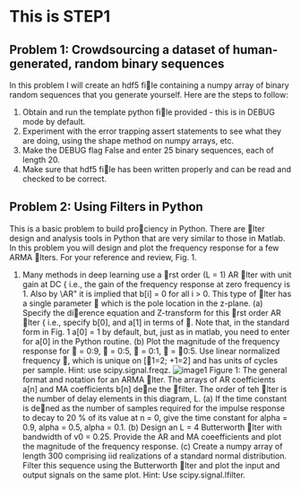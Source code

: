 # This is STEP1

## Problem 1: Crowdsourcing a dataset of human-generated, random binary sequences

In this problem I will create an hdf5 file containing a numpy array of binary random sequences
that you generate yourself. Here are the steps to follow:
1. Obtain and run the template python file provided - this is in DEBUG mode by default.
2. Experiment with the error trapping assert statements to see what they are doing, using the
shape method on numpy arrays, etc.
3. Make the DEBUG flag False and enter 25 binary sequences, each of length 20. 
4. Make sure that hdf5 file has been written properly and can be read and checked to be
correct.

## Problem 2: Using Filters in Python
This is a basic problem to build prociency in Python. There are lter design and analysis tools
in Python that are very similar to those in Matlab. In this problem you will design and plot the
frequency response for a few ARMA lters. For your reference and review, Fig. 1.
1. Many methods in deep learning use a rst order (L = 1) AR lter with unit gain at DC {
i.e., the gain of the frequency response at zero frequency is 1. Also by \AR" it is implied that
b[i] = 0 for all i > 0. This type of lter has a single parameter  which is the pole location
in the z-plane.
(a) Specify the dierence equation and Z-transform for this rst order AR lter { i.e., specify
b[0], and a[1] in terms of . Note that, in the standard form in Fig. 1 a[0] = 1 by default,
but, just as in matlab, you need to enter for a[0] in the Python routine.
(b) Plot the magnitude of the frequency response for  = 0:9,  = 0:5,  = 0:1,  = 􀀀0:5.
Use linear normalized frequency , which is unique on [􀀀1=2; +1=2] and has units of
cycles per sample. Hint: use scipy.signal.freqz.
![image1](../images/q2.png)
Figure 1: The general format and notation for an ARMA lter. The arrays of AR coefficients a[n]
and MA coefficients b[n] dene the filter. The order of teh lter is the number of delay elements in
this diagram, L.
(a) If the time constant is dened as the number of samples required for the impulse response
to decay to 20 % of its value at n = 0, give the time constant for alpha = 0.9, alpha = 0.5, alpha = 0.1.
(b) Design an L = 4 Butterworth lter with bandwidth of v0 = 0.25. Provide the AR and
MA coeefficients and plot the magnitude of the frequency response.
(c) Create a numpy array of length 300 comprising iid realizations of a standard normal
distribution. Filter this sequence using the Butterworth lter and plot the input and
output signals on the same plot. Hint: Use scipy.signal.lfilter.